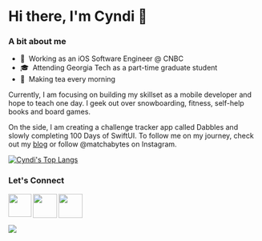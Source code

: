 # Hi there, I'm Cyndi 👋
<!--
**cyndichin/cyndichin** is a ✨ _special_ ✨ repository because its `README.md` (this file) appears on your GitHub profile.

Here are some ideas to get you started:

- 🔭 I’m currently working on ...
- 🌱 I’m currently learning ...
- 👯 I’m looking to collaborate on ...
- 🤔 I’m looking for help with ...
- 💬 Ask me about ...
- 📫 How to reach me: ...
- 😄 Pronouns: ...
- ⚡ Fun fact: ...
-->

### A bit about me
- 📱 &nbsp;Working as an iOS Software Engineer @ CNBC
- 🎓 &nbsp;Attending Georgia Tech as a part-time graduate student
- 🍵 &nbsp;Making tea every morning 

Currently, I am focusing on building my skillset as a mobile developer and hope to teach one day. I geek out over snowboarding, fitness, self-help books and board games.

On the side, I am creating a challenge tracker app called Dabbles and slowly completing 100 Days of SwiftUI. To follow me on my journey, check out my [blog](http://cyndichin.github.io/blog/) or follow @matchabytes on Instagram.

[![Cyndi's Top Langs](https://github-readme-stats.vercel.app/api/top-langs/?username=cyndichin&layout=compact)](https://github.com/anuraghazra/github-readme-stats)

### Let's Connect

<a href="https://www.linkedin.com/in/cyndichin/"><img src="https://user-images.githubusercontent.com/6743397/118422796-e5fcdf80-b691-11eb-8398-87152385d21a.png" align="left" height="46" width="46" ></a>

<a href="https://www.instagram.com/matchabytes/"><img src="https://user-images.githubusercontent.com/6743397/118423322-c1553780-b692-11eb-8236-834cb6047c96.png" align="left" height="48" width="48" ></a>

<a href="mailto:cgc95@cornell.edu"><img src="https://user-images.githubusercontent.com/6743397/118423555-3d4f7f80-b693-11eb-8a81-5bca1fecec6c.png"  height="48" width="48" ></a><br>

![](https://user-images.githubusercontent.com/6743397/118424884-09298e00-b696-11eb-8f0d-c48ed12c426a.gif)

